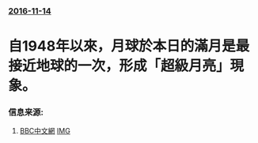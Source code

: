 ### [2016-11-14](/news/2016/11/14/index.md)

##### 
# 自1948年以來，月球於本日的滿月是最接近地球的一次，形成「超級月亮」現象。 




### 信息来源:

1. [BBC中文網](http://www.bbc.com/zhongwen/simp/world/2016/11/161114_supermoon_2016) [IMG](https://ichef.bbci.co.uk/news/ws/1024/branded_zhongwen/worldservice/live/assets/images/2016/11/14/161114025718_cn_supermoon_512x288_ap_nocredit.jpg)
